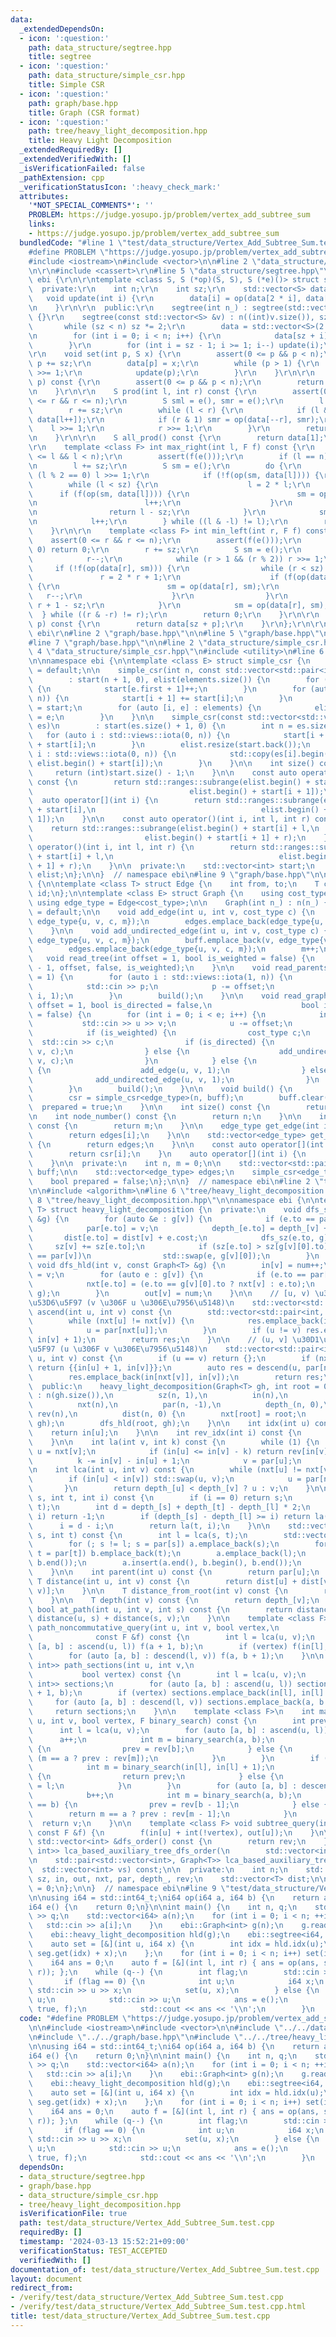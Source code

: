 ```yaml
---
data:
  _extendedDependsOn:
  - icon: ':question:'
    path: data_structure/segtree.hpp
    title: segtree
  - icon: ':question:'
    path: data_structure/simple_csr.hpp
    title: Simple CSR
  - icon: ':question:'
    path: graph/base.hpp
    title: Graph (CSR format)
  - icon: ':question:'
    path: tree/heavy_light_decomposition.hpp
    title: Heavy Light Decomposition
  _extendedRequiredBy: []
  _extendedVerifiedWith: []
  _isVerificationFailed: false
  _pathExtension: cpp
  _verificationStatusIcon: ':heavy_check_mark:'
  attributes:
    '*NOT_SPECIAL_COMMENTS*': ''
    PROBLEM: https://judge.yosupo.jp/problem/vertex_add_subtree_sum
    links:
    - https://judge.yosupo.jp/problem/vertex_add_subtree_sum
  bundledCode: "#line 1 \"test/data_structure/Vertex_Add_Subtree_Sum.test.cpp\"\n\
    #define PROBLEM \"https://judge.yosupo.jp/problem/vertex_add_subtree_sum\"\n\n\
    #include <iostream>\n#include <vector>\n\n#line 2 \"data_structure/segtree.hpp\"\
    \n\r\n#include <cassert>\r\n#line 5 \"data_structure/segtree.hpp\"\n\r\nnamespace\
    \ ebi {\r\n\r\ntemplate <class S, S (*op)(S, S), S (*e)()> struct segtree {\r\n\
    \  private:\r\n    int n;\r\n    int sz;\r\n    std::vector<S> data;\r\n\r\n \
    \   void update(int i) {\r\n        data[i] = op(data[2 * i], data[2 * i + 1]);\r\
    \n    }\r\n\r\n  public:\r\n    segtree(int n_) : segtree(std::vector<S>(n_, e()))\
    \ {}\r\n    segtree(const std::vector<S> &v) : n((int)v.size()), sz(1) {\r\n \
    \       while (sz < n) sz *= 2;\r\n        data = std::vector<S>(2 * sz, e());\r\
    \n        for (int i = 0; i < n; i++) {\r\n            data[sz + i] = v[i];\r\n\
    \        }\r\n        for (int i = sz - 1; i >= 1; i--) update(i);\r\n    }\r\n\
    \r\n    void set(int p, S x) {\r\n        assert(0 <= p && p < n);\r\n       \
    \ p += sz;\r\n        data[p] = x;\r\n        while (p > 1) {\r\n            p\
    \ >>= 1;\r\n            update(p);\r\n        }\r\n    }\r\n\r\n    S get(int\
    \ p) const {\r\n        assert(0 <= p && p < n);\r\n        return data[p + sz];\r\
    \n    }\r\n\r\n    S prod(int l, int r) const {\r\n        assert(0 <= l && l\
    \ <= r && r <= n);\r\n        S sml = e(), smr = e();\r\n        l += sz;\r\n\
    \        r += sz;\r\n        while (l < r) {\r\n            if (l & 1) sml = op(sml,\
    \ data[l++]);\r\n            if (r & 1) smr = op(data[--r], smr);\r\n        \
    \    l >>= 1;\r\n            r >>= 1;\r\n        }\r\n        return op(sml, smr);\r\
    \n    }\r\n\r\n    S all_prod() const {\r\n        return data[1];\r\n    }\r\n\
    \r\n    template <class F> int max_right(int l, F f) const {\r\n        assert(0\
    \ <= l && l < n);\r\n        assert(f(e()));\r\n        if (l == n) return n;\r\
    \n        l += sz;\r\n        S sm = e();\r\n        do {\r\n            while\
    \ (l % 2 == 0) l >>= 1;\r\n            if (!f(op(sm, data[l]))) {\r\n        \
    \        while (l < sz) {\r\n                    l = 2 * l;\r\n              \
    \      if (f(op(sm, data[l]))) {\r\n                        sm = op(sm, data[l]);\r\
    \n                        l++;\r\n                    }\r\n                }\r\
    \n                return l - sz;\r\n            }\r\n            sm = op(sm, data[l]);\r\
    \n            l++;\r\n        } while ((l & -l) != l);\r\n        return n;\r\n\
    \    }\r\n\r\n    template <class F> int min_left(int r, F f) const {\r\n    \
    \    assert(0 <= r && r <= n);\r\n        assert(f(e()));\r\n        if (r ==\
    \ 0) return 0;\r\n        r += sz;\r\n        S sm = e();\r\n        do {\r\n\
    \            r--;\r\n            while (r > 1 && (r % 2)) r >>= 1;\r\n       \
    \     if (!f(op(data[r], sm))) {\r\n                while (r < sz) {\r\n     \
    \               r = 2 * r + 1;\r\n                    if (f(op(data[r], sm)))\
    \ {\r\n                        sm = op(data[r], sm);\r\n                     \
    \   r--;\r\n                    }\r\n                }\r\n                return\
    \ r + 1 - sz;\r\n            }\r\n            sm = op(data[r], sm);\r\n      \
    \  } while ((r & -r) != r);\r\n        return 0;\r\n    }\r\n\r\n    S operator[](int\
    \ p) const {\r\n        return data[sz + p];\r\n    }\r\n};\r\n\r\n}  // namespace\
    \ ebi\r\n#line 2 \"graph/base.hpp\"\n\n#line 5 \"graph/base.hpp\"\n#include <ranges>\n\
    #line 7 \"graph/base.hpp\"\n\n#line 2 \"data_structure/simple_csr.hpp\"\n\n#line\
    \ 4 \"data_structure/simple_csr.hpp\"\n#include <utility>\n#line 6 \"data_structure/simple_csr.hpp\"\
    \n\nnamespace ebi {\n\ntemplate <class E> struct simple_csr {\n    simple_csr()\
    \ = default;\n\n    simple_csr(int n, const std::vector<std::pair<int, E>>& elements)\n\
    \        : start(n + 1, 0), elist(elements.size()) {\n        for (auto e : elements)\
    \ {\n            start[e.first + 1]++;\n        }\n        for (auto i : std::views::iota(0,\
    \ n)) {\n            start[i + 1] += start[i];\n        }\n        auto counter\
    \ = start;\n        for (auto [i, e] : elements) {\n            elist[counter[i]++]\
    \ = e;\n        }\n    }\n\n    simple_csr(const std::vector<std::vector<E>>&\
    \ es)\n        : start(es.size() + 1, 0) {\n        int n = es.size();\n     \
    \   for (auto i : std::views::iota(0, n)) {\n            start[i + 1] = (int)es[i].size()\
    \ + start[i];\n        }\n        elist.resize(start.back());\n        for (auto\
    \ i : std::views::iota(0, n)) {\n            std::copy(es[i].begin(), es[i].end(),\
    \ elist.begin() + start[i]);\n        }\n    }\n\n    int size() const {\n   \
    \     return (int)start.size() - 1;\n    }\n\n    const auto operator[](int i)\
    \ const {\n        return std::ranges::subrange(elist.begin() + start[i],\n  \
    \                                   elist.begin() + start[i + 1]);\n    }\n  \
    \  auto operator[](int i) {\n        return std::ranges::subrange(elist.begin()\
    \ + start[i],\n                                     elist.begin() + start[i +\
    \ 1]);\n    }\n\n    const auto operator()(int i, int l, int r) const {\n    \
    \    return std::ranges::subrange(elist.begin() + start[i] + l,\n            \
    \                         elist.begin() + start[i + 1] + r);\n    }\n    auto\
    \ operator()(int i, int l, int r) {\n        return std::ranges::subrange(elist.begin()\
    \ + start[i] + l,\n                                     elist.begin() + start[i\
    \ + 1] + r);\n    }\n\n  private:\n    std::vector<int> start;\n    std::vector<E>\
    \ elist;\n};\n\n}  // namespace ebi\n#line 9 \"graph/base.hpp\"\n\nnamespace ebi\
    \ {\n\ntemplate <class T> struct Edge {\n    int from, to;\n    T cost;\n    int\
    \ id;\n};\n\ntemplate <class E> struct Graph {\n    using cost_type = E;\n   \
    \ using edge_type = Edge<cost_type>;\n\n    Graph(int n_) : n(n_) {}\n\n    Graph()\
    \ = default;\n\n    void add_edge(int u, int v, cost_type c) {\n        buff.emplace_back(u,\
    \ edge_type{u, v, c, m});\n        edges.emplace_back(edge_type{u, v, c, m++});\n\
    \    }\n\n    void add_undirected_edge(int u, int v, cost_type c) {\n        buff.emplace_back(u,\
    \ edge_type{u, v, c, m});\n        buff.emplace_back(v, edge_type{v, u, c, m});\n\
    \        edges.emplace_back(edge_type{u, v, c, m});\n        m++;\n    }\n\n \
    \   void read_tree(int offset = 1, bool is_weighted = false) {\n        read_graph(n\
    \ - 1, offset, false, is_weighted);\n    }\n\n    void read_parents(int offset\
    \ = 1) {\n        for (auto i : std::views::iota(1, n)) {\n            int p;\n\
    \            std::cin >> p;\n            p -= offset;\n            add_undirected_edge(p,\
    \ i, 1);\n        }\n        build();\n    }\n\n    void read_graph(int e, int\
    \ offset = 1, bool is_directed = false,\n                    bool is_weighted\
    \ = false) {\n        for (int i = 0; i < e; i++) {\n            int u, v;\n \
    \           std::cin >> u >> v;\n            u -= offset;\n            v -= offset;\n\
    \            if (is_weighted) {\n                cost_type c;\n              \
    \  std::cin >> c;\n                if (is_directed) {\n                    add_edge(u,\
    \ v, c);\n                } else {\n                    add_undirected_edge(u,\
    \ v, c);\n                }\n            } else {\n                if (is_directed)\
    \ {\n                    add_edge(u, v, 1);\n                } else {\n      \
    \              add_undirected_edge(u, v, 1);\n                }\n            }\n\
    \        }\n        build();\n    }\n\n    void build() {\n        assert(!prepared);\n\
    \        csr = simple_csr<edge_type>(n, buff);\n        buff.clear();\n      \
    \  prepared = true;\n    }\n\n    int size() const {\n        return n;\n    }\n\
    \n    int node_number() const {\n        return n;\n    }\n\n    int edge_number()\
    \ const {\n        return m;\n    }\n\n    edge_type get_edge(int i) const {\n\
    \        return edges[i];\n    }\n\n    std::vector<edge_type> get_edges() const\
    \ {\n        return edges;\n    }\n\n    const auto operator[](int i) const {\n\
    \        return csr[i];\n    }\n    auto operator[](int i) {\n        return csr[i];\n\
    \    }\n\n  private:\n    int n, m = 0;\n\n    std::vector<std::pair<int,edge_type>>\
    \ buff;\n\n    std::vector<edge_type> edges;\n    simple_csr<edge_type> csr;\n\
    \    bool prepared = false;\n};\n\n}  // namespace ebi\n#line 2 \"tree/heavy_light_decomposition.hpp\"\
    \n\n#include <algorithm>\n#line 6 \"tree/heavy_light_decomposition.hpp\"\n\n#line\
    \ 8 \"tree/heavy_light_decomposition.hpp\"\n\nnamespace ebi {\n\ntemplate <class\
    \ T> struct heavy_light_decomposition {\n  private:\n    void dfs_sz(int v, Graph<T>\
    \ &g) {\n        for (auto &e : g[v]) {\n            if (e.to == par[v]) continue;\n\
    \            par[e.to] = v;\n            depth_[e.to] = depth_[v] + 1;\n     \
    \       dist[e.to] = dist[v] + e.cost;\n            dfs_sz(e.to, g);\n       \
    \     sz[v] += sz[e.to];\n            if (sz[e.to] > sz[g[v][0].to] || g[v][0].to\
    \ == par[v])\n                std::swap(e, g[v][0]);\n        }\n    }\n\n   \
    \ void dfs_hld(int v, const Graph<T> &g) {\n        in[v] = num++;\n        rev[in[v]]\
    \ = v;\n        for (auto e : g[v]) {\n            if (e.to == par[v]) continue;\n\
    \            nxt[e.to] = (e.to == g[v][0].to ? nxt[v] : e.to);\n            dfs_hld(e.to,\
    \ g);\n        }\n        out[v] = num;\n    }\n\n    // [u, v) \u30D1\u30B9\u306E\
    \u53D6\u5F97 (v \u306F u \u306E\u7956\u5148)\n    std::vector<std::pair<int, int>>\
    \ ascend(int u, int v) const {\n        std::vector<std::pair<int, int>> res;\n\
    \        while (nxt[u] != nxt[v]) {\n            res.emplace_back(in[u], in[nxt[u]]);\n\
    \            u = par[nxt[u]];\n        }\n        if (u != v) res.emplace_back(in[u],\
    \ in[v] + 1);\n        return res;\n    }\n\n    // (u, v] \u30D1\u30B9\u306E\u53D6\
    \u5F97 (u \u306F v \u306E\u7956\u5148)\n    std::vector<std::pair<int, int>> descend(int\
    \ u, int v) const {\n        if (u == v) return {};\n        if (nxt[u] == nxt[v])\
    \ return {{in[u] + 1, in[v]}};\n        auto res = descend(u, par[nxt[v]]);\n\
    \        res.emplace_back(in[nxt[v]], in[v]);\n        return res;\n    }\n\n\
    \  public:\n    heavy_light_decomposition(Graph<T> gh, int root = 0)\n       \
    \ : n(gh.size()),\n          sz(n, 1),\n          in(n),\n          out(n),\n\
    \          nxt(n),\n          par(n, -1),\n          depth_(n, 0),\n         \
    \ rev(n),\n          dist(n, 0) {\n        nxt[root] = root;\n        dfs_sz(root,\
    \ gh);\n        dfs_hld(root, gh);\n    }\n\n    int idx(int u) const {\n    \
    \    return in[u];\n    }\n\n    int rev_idx(int i) const {\n        return rev[i];\n\
    \    }\n\n    int la(int v, int k) const {\n        while (1) {\n            int\
    \ u = nxt[v];\n            if (in[u] <= in[v] - k) return rev[in[v] - k];\n  \
    \          k -= in[v] - in[u] + 1;\n            v = par[u];\n        }\n    }\n\
    \n    int lca(int u, int v) const {\n        while (nxt[u] != nxt[v]) {\n    \
    \        if (in[u] < in[v]) std::swap(u, v);\n            u = par[nxt[u]];\n \
    \       }\n        return depth_[u] < depth_[v] ? u : v;\n    }\n\n    int jump(int\
    \ s, int t, int i) const {\n        if (i == 0) return s;\n        int l = lca(s,\
    \ t);\n        int d = depth_[s] + depth_[t] - depth_[l] * 2;\n        if (d <\
    \ i) return -1;\n        if (depth_[s] - depth_[l] >= i) return la(s, i);\n  \
    \      i = d - i;\n        return la(t, i);\n    }\n\n    std::vector<int> path(int\
    \ s, int t) const {\n        int l = lca(s, t);\n        std::vector<int> a, b;\n\
    \        for (; s != l; s = par[s]) a.emplace_back(s);\n        for (; t != l;\
    \ t = par[t]) b.emplace_back(t);\n        a.emplace_back(l);\n        std::reverse(b.begin(),\
    \ b.end());\n        a.insert(a.end(), b.begin(), b.end());\n        return a;\n\
    \    }\n\n    int parent(int u) const {\n        return par[u];\n    }\n\n   \
    \ T distance(int u, int v) const {\n        return dist[u] + dist[v] - 2 * dist[lca(u,\
    \ v)];\n    }\n\n    T distance_from_root(int v) const {\n        return dist[v];\n\
    \    }\n\n    T depth(int v) const {\n        return depth_[v];\n    }\n\n   \
    \ bool at_path(int u, int v, int s) const {\n        return distance(u, v) ==\
    \ distance(u, s) + distance(s, v);\n    }\n\n    template <class F>\n    void\
    \ path_noncommutative_query(int u, int v, bool vertex,\n                     \
    \              const F &f) const {\n        int l = lca(u, v);\n        for (auto\
    \ [a, b] : ascend(u, l)) f(a + 1, b);\n        if (vertex) f(in[l], in[l] + 1);\n\
    \        for (auto [a, b] : descend(l, v)) f(a, b + 1);\n    }\n\n    std::vector<std::pair<int,\
    \ int>> path_sections(int u, int v,\n                                        \
    \           bool vertex) const {\n        int l = lca(u, v);\n        std::vector<std::pair<int,\
    \ int>> sections;\n        for (auto [a, b] : ascend(u, l)) sections.emplace_back(a\
    \ + 1, b);\n        if (vertex) sections.emplace_back(in[l], in[l] + 1);\n   \
    \     for (auto [a, b] : descend(l, v)) sections.emplace_back(a, b + 1);\n   \
    \     return sections;\n    }\n\n    template <class F>\n    int max_path(int\
    \ u, int v, bool vertex, F binary_search) const {\n        int prev = -1;\n  \
    \      int l = lca(u, v);\n        for (auto [a, b] : ascend(u, l)) {\n      \
    \      a++;\n            int m = binary_search(a, b);\n            if (m == b)\
    \ {\n                prev = rev[b];\n            } else {\n                return\
    \ (m == a ? prev : rev[m]);\n            }\n        }\n        if (vertex) {\n\
    \            int m = binary_search(in[l], in[l] + 1);\n            if (m == in[l])\
    \ {\n                return prev;\n            } else {\n                prev\
    \ = l;\n            }\n        }\n        for (auto [a, b] : descend(l, v)) {\n\
    \            b++;\n            int m = binary_search(a, b);\n            if (m\
    \ == b) {\n                prev = rev[b - 1];\n            } else {\n        \
    \        return m == a ? prev : rev[m - 1];\n            }\n        }\n      \
    \  return v;\n    }\n\n    template <class F> void subtree_query(int u, bool vertex,\
    \ const F &f) {\n        f(in[u] + int(!vertex), out[u]);\n    }\n\n    const\
    \ std::vector<int> &dfs_order() const {\n        return rev;\n    }\n\n    std::vector<std::pair<int,\
    \ int>> lca_based_auxiliary_tree_dfs_order(\n        std::vector<int> vs) const;\n\
    \n    std::pair<std::vector<int>, Graph<T>> lca_based_auxiliary_tree(\n      \
    \  std::vector<int> vs) const;\n\n  private:\n    int n;\n    std::vector<int>\
    \ sz, in, out, nxt, par, depth_, rev;\n    std::vector<T> dist;\n\n    int num\
    \ = 0;\n};\n\n}  // namespace ebi\n#line 9 \"test/data_structure/Vertex_Add_Subtree_Sum.test.cpp\"\
    \n\nusing i64 = std::int64_t;\ni64 op(i64 a, i64 b) {\n    return a + b;\n}\n\
    i64 e() {\n    return 0;\n}\n\nint main() {\n    int n, q;\n    std::cin >> n\
    \ >> q;\n    std::vector<i64> a(n);\n    for (int i = 0; i < n; ++i) {\n     \
    \   std::cin >> a[i];\n    }\n    ebi::Graph<int> g(n);\n    g.read_parents(0);\n\
    \    ebi::heavy_light_decomposition hld(g);\n    ebi::segtree<i64, op, e> seg(n);\n\
    \    auto set = [&](int u, i64 x) {\n        int idx = hld.idx(u);\n        seg.set(idx,\
    \ seg.get(idx) + x);\n    };\n    for (int i = 0; i < n; i++) set(i, a[i]);\n\
    \    i64 ans = 0;\n    auto f = [&](int l, int r) { ans = op(ans, seg.prod(l,\
    \ r)); };\n    while (q--) {\n        int flag;\n        std::cin >> flag;\n \
    \       if (flag == 0) {\n            int u;\n            i64 x;\n           \
    \ std::cin >> u >> x;\n            set(u, x);\n        } else {\n            int\
    \ u;\n            std::cin >> u;\n            ans = e();\n            hld.subtree_query(u,\
    \ true, f);\n            std::cout << ans << '\\n';\n        }\n    }\n}\n"
  code: "#define PROBLEM \"https://judge.yosupo.jp/problem/vertex_add_subtree_sum\"\
    \n\n#include <iostream>\n#include <vector>\n\n#include \"../../data_structure/segtree.hpp\"\
    \n#include \"../../graph/base.hpp\"\n#include \"../../tree/heavy_light_decomposition.hpp\"\
    \n\nusing i64 = std::int64_t;\ni64 op(i64 a, i64 b) {\n    return a + b;\n}\n\
    i64 e() {\n    return 0;\n}\n\nint main() {\n    int n, q;\n    std::cin >> n\
    \ >> q;\n    std::vector<i64> a(n);\n    for (int i = 0; i < n; ++i) {\n     \
    \   std::cin >> a[i];\n    }\n    ebi::Graph<int> g(n);\n    g.read_parents(0);\n\
    \    ebi::heavy_light_decomposition hld(g);\n    ebi::segtree<i64, op, e> seg(n);\n\
    \    auto set = [&](int u, i64 x) {\n        int idx = hld.idx(u);\n        seg.set(idx,\
    \ seg.get(idx) + x);\n    };\n    for (int i = 0; i < n; i++) set(i, a[i]);\n\
    \    i64 ans = 0;\n    auto f = [&](int l, int r) { ans = op(ans, seg.prod(l,\
    \ r)); };\n    while (q--) {\n        int flag;\n        std::cin >> flag;\n \
    \       if (flag == 0) {\n            int u;\n            i64 x;\n           \
    \ std::cin >> u >> x;\n            set(u, x);\n        } else {\n            int\
    \ u;\n            std::cin >> u;\n            ans = e();\n            hld.subtree_query(u,\
    \ true, f);\n            std::cout << ans << '\\n';\n        }\n    }\n}"
  dependsOn:
  - data_structure/segtree.hpp
  - graph/base.hpp
  - data_structure/simple_csr.hpp
  - tree/heavy_light_decomposition.hpp
  isVerificationFile: true
  path: test/data_structure/Vertex_Add_Subtree_Sum.test.cpp
  requiredBy: []
  timestamp: '2024-03-13 15:52:21+09:00'
  verificationStatus: TEST_ACCEPTED
  verifiedWith: []
documentation_of: test/data_structure/Vertex_Add_Subtree_Sum.test.cpp
layout: document
redirect_from:
- /verify/test/data_structure/Vertex_Add_Subtree_Sum.test.cpp
- /verify/test/data_structure/Vertex_Add_Subtree_Sum.test.cpp.html
title: test/data_structure/Vertex_Add_Subtree_Sum.test.cpp
---
```

